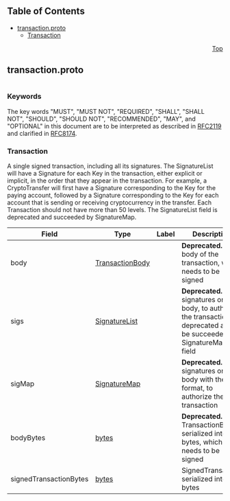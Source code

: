 ## Table of Contents

- [transaction.proto](#transaction-proto)
    - [Transaction](#proto-Transaction)
  



<a name="transaction-proto"></a>
<p align="right"><a href="#top">Top</a></p>

## transaction.proto
#

### Keywords
The key words "MUST", "MUST NOT", "REQUIRED", "SHALL", "SHALL NOT",
"SHOULD", "SHOULD NOT", "RECOMMENDED", "MAY", and "OPTIONAL" in this
document are to be interpreted as described in
[RFC2119](https://www.ietf.org/rfc/rfc2119) and clarified in
[RFC8174](https://www.ietf.org/rfc/rfc8174).


<a name="proto-Transaction"></a>

### Transaction
A single signed transaction, including all its signatures. The SignatureList will have a
Signature for each Key in the transaction, either explicit or implicit, in the order that they
appear in the transaction. For example, a CryptoTransfer will first have a Signature
corresponding to the Key for the paying account, followed by a Signature corresponding to the Key
for each account that is sending or receiving cryptocurrency in the transfer. Each Transaction
should not have more than 50 levels.
The SignatureList field is deprecated and succeeded by SignatureMap.


| Field | Type | Label | Description |
| ----- | ---- | ----- | ----------- |
| body | [TransactionBody](#proto-TransactionBody) |  | **Deprecated.** The body of the transaction, which needs to be signed |
| sigs | [SignatureList](#proto-SignatureList) |  | **Deprecated.** The signatures on the body, to authorize the transaction; deprecated and to be succeeded by SignatureMap field |
| sigMap | [SignatureMap](#proto-SignatureMap) |  | **Deprecated.** The signatures on the body with the new format, to authorize the transaction |
| bodyBytes | [bytes](#bytes) |  | **Deprecated.** TransactionBody serialized into bytes, which needs to be signed |
| signedTransactionBytes | [bytes](#bytes) |  | SignedTransaction serialized into bytes |





 <!-- end messages -->

 <!-- end enums -->

 <!-- end HasExtensions -->

 <!-- end services -->


